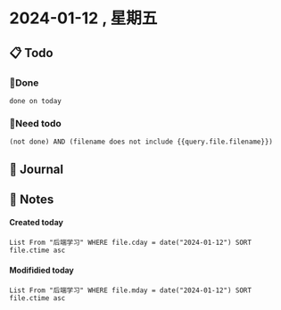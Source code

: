 # 2024-01-12 , 星期五

## 📋 Todo

### 🍰Done
```tasks
done on today
```
### 🍕Need todo

```tasks
(not done) AND (filename does not include {{query.file.filename}}) 
```
## 📆 Journal


## 📑 Notes


#### Created today

```dataview
List From "后端学习" WHERE file.cday = date("2024-01-12") SORT file.ctime asc
```


#### Modifidied today

```dataview
List From "后端学习" WHERE file.mday = date("2024-01-12") SORT file.ctime asc
```